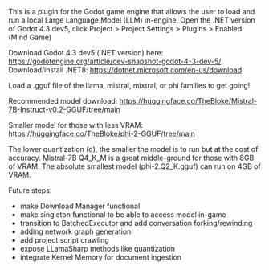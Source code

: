 This is a plugin for the Godot game engine that allows the user to load and run a local Large Language Model (LLM) in-engine. Open the .NET version of Godot 4.3 dev5, click Project > Project Settings > Plugins > Enabled (Mind Game)

Download Godot 4.3 dev5 (.NET version) here: https://godotengine.org/article/dev-snapshot-godot-4-3-dev-5/
Download/install .NET8: https://dotnet.microsoft.com/en-us/download

Load a .gguf file of the llama, mistral, mixtral, or phi families to get going!

Recommended model download: https://huggingface.co/TheBloke/Mistral-7B-Instruct-v0.2-GGUF/tree/main

Smaller model for those with less VRAM: https://huggingface.co/TheBloke/phi-2-GGUF/tree/main

The lower quantization (q), the smaller the model is to run but at the cost of accuracy. Mistral-7B Q4_K_M is a great middle-ground for those with 8GB of VRAM. The absolute smallest model (phi-2.Q2_K.gguf) can run on 4GB of VRAM.

Future steps:
- make Download Manager functional
- make singleton functional to be able to access model in-game
- transition to BatchedExecutor and add conversation forking/rewinding
- adding network graph generation
- add project script crawling
- expose LLamaSharp methods like quantization
- integrate Kernel Memory for document ingestion
